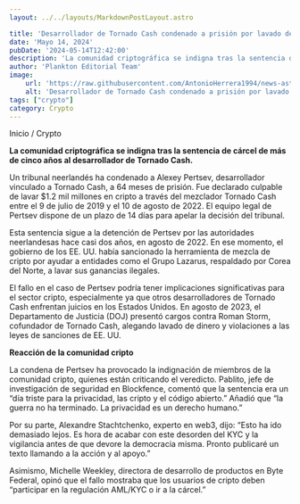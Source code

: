 ```yaml
---
layout: ../../layouts/MarkdownPostLayout.astro

title: 'Desarrollador de Tornado Cash condenado a prisión por lavado de 1.2 mil millones en criptomonedas'
date: 'Mayo 14, 2024'
pubDate: '2024-05-14T12:42:00'
description: 'La comunidad criptográfica se indigna tras la sentencia de cárcel de más de cinco años al desarrollador de Tornado Cash.'
author: 'Plankton Editorial Team'
image:
    url: 'https://raw.githubusercontent.com/AntonioHerrera1994/news-astro/master/src/assets/crypto/crypto141.webp'
    alt: 'Desarrollador de Tornado Cash condenado a prisión por lavado de 1.2 mil millones en criptomonedas'
tags: ["crypto"]
category: Crypto
---
```


<span><a href="/" style="text-decoration:none;color:#0F1416">Inicio</a> / <a href="/crypto" style="text-decoration:none;color:#0F1416">Crypto</a></span>

<p style="font-weight: bold;">La comunidad criptográfica se indigna tras la sentencia de cárcel de más de cinco años al desarrollador de Tornado Cash.</p>

Un tribunal neerlandés ha condenado a Alexey Pertsev, desarrollador vinculado a Tornado Cash, a 64 meses de prisión. Fue declarado culpable de lavar $1.2 mil millones en cripto a través del mezclador Tornado Cash entre el 9 de julio de 2019 y el 10 de agosto de 2022. El equipo legal de Pertsev dispone de un plazo de 14 días para apelar la decisión del tribunal.

Esta sentencia sigue a la detención de Pertsev por las autoridades neerlandesas hace casi dos años, en agosto de 2022. En ese momento, el gobierno de los EE. UU. había sancionado la herramienta de mezcla de cripto por ayudar a entidades como el Grupo Lazarus, respaldado por Corea del Norte, a lavar sus ganancias ilegales.

El fallo en el caso de Pertsev podría tener implicaciones significativas para el sector cripto, especialmente ya que otros desarrolladores de Tornado Cash enfrentan juicios en los Estados Unidos. En agosto de 2023, el Departamento de Justicia (DOJ) presentó cargos contra Roman Storm, cofundador de Tornado Cash, alegando lavado de dinero y violaciones a las leyes de sanciones de EE. UU.

**Reacción de la comunidad cripto**

La condena de Pertsev ha provocado la indignación de miembros de la comunidad cripto, quienes están criticando el veredicto. Pablito, jefe de investigación de seguridad en Blockfence, comentó que la sentencia era un “día triste para la privacidad, las cripto y el código abierto.” Añadió que “la guerra no ha terminado. La privacidad es un derecho humano.”

Por su parte, Alexandre Stachtchenko, experto en web3, dijo:
“Esto ha ido demasiado lejos. Es hora de acabar con este desorden del KYC y la vigilancia antes de que devore la democracia misma. Pronto publicaré un texto llamando a la acción y al apoyo.”

Asimismo, Michelle Weekley, directora de desarrollo de productos en Byte Federal, opinó que el fallo mostraba que los usuarios de cripto deben “participar en la regulación AML/KYC o ir a la cárcel.” 